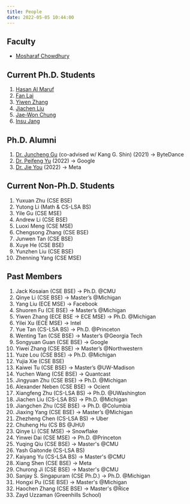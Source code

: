 ```yaml
---
title: People
date: 2022-05-05 10:44:00
---
```


## Faculty

* [Mosharaf Chowdhury](https://www.mosharaf.com/)

## Current Ph.D. Students

1. [Hasan Al Maruf](https://web.eecs.umich.edu/~hasanal/)
1. [Fan Lai](http://www-personal.umich.edu/~fanlai/)
1. [Yiwen Zhang](https://web.eecs.umich.edu/~yiwenzhg/)
1. [Jiachen Liu](http://www-personal.umich.edu/~amberljc/)
1. [Jae-Won Chung](https://jaewonchung.me/about)
1. [Insu Jang](https://insujang.github.io/)

## Ph.D. Alumni
1. [Dr. Juncheng Gu](https://www.linkedin.com/in/juncheng-gu-93960859/) (co-advised w/ Kang G. Shin) (2021) → ByteDance
2. [Dr. Peifeng Yu](https://www.linkedin.com/in/peifengyu/) (2022) → Google
3. [Dr. Jie You](https://www.linkedin.com/in/jimmyyou/) (2022) → Meta

## Current Non-Ph.D. Students
1. Yuxuan Zhu (CSE BSE)
1. Yutong Li (Math & CS-LSA BS)
1. Yile Gu (CSE MSE) 
1. Andrew Li (CSE BSE)
1. Luoxi Meng (CSE MSE) 
1. Chengsong Zhang (CSE BSE)
1. Junwen Tan (CSE BSE)
1. Xuye He (CSE BSE)
1. Yunzhen Liu (CSE BSE)
1. Zhenning Yang (CSE MSE)

## Past Members
 1. Jack Kosaian (CSE BSE) → Ph.D. @CMU
 2. Qinye Li (CSE BSE) → Master’s @Michigan
 3. Yang Liu (ECE MSE) → Facebook
 4. Shuoren Fu (CE BSE) → Master’s @Michigan
 5. Yiwen Zhang (ECE BSE → ECE MSE) → Ph.D. @Michigan
 6. Yilei Xu (ECE MSE) → Intel
 7. Yue Tan (CS-LSA BS) → Ph.D. @Princeton
 8. Wenting Tan (CSE BSE) → Master’s @Georgia Tech
 9. Songyuan Guan (CSE BSE) → Google
10. Yiwei Zhang (CSE BSE) → Master’s @Northwestern
11. Yuze Lou (CSE BSE) → Ph.D. @Michigan
12. Yujia Xie (CSE BSE)
13. Kaiwei Tu (CSE BSE) → Master’s @UW-Madison
14. Yuchen Wang (CSE BSE) → Quantcast
15. Jingyuan Zhu (CSE BSE) → Ph.D. @Michigan
16. Alexander Neben (CSE BSE) → Ocient
17. Xiangfeng Zhu (CS-LSA BS) → Ph.D. @UWashington
18. Jiachen Liu (CS-LSA BS) → Ph.D. @Michigan
19. Jiangchen Zhu (CSE BSE) → Ph.D. @Columbia
20. Jiaxing Yang (CSE BSE) → Master’s @Michigan
21. Zhezheng Chen (CS-LSA BS) → Uber
22. Chuheng Hu (CS BS @JHU)
23. Qinye Li (CSE MSE) → Snowflake
24. Yinwei Dai (CSE MSE) → Ph.D. @Princeton
25. Yuqing Qiu (CSE BSE) → Master's @CMU
26. Yash Gaitonde (CS-LSA BS)
27. Kaiyang Yu (CS-LSA BS) → Master's @CMU
28. Xiang Shen (CSE BSE) → Meta
29. Churong Ji (CSE BSE) → Master's @CMU
30. Sanjay S. Singapuram (CSE Ph.D.) → Ph.D. @Michigan
31. Hongxi Pu (CSE BSE) → Master's @Michigan
32. Haochen Zhang (CSE BSE) → Master's @Rice
33. Zayd Uzzaman (Greenhills School)

